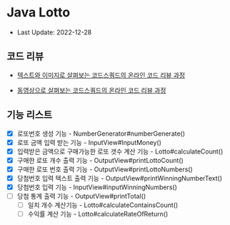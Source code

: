 # Java Lotto

- Last Update: 2022-12-28

## 코드 리뷰

* [텍스트와 이미지로 살펴보는 코드스쿼드의 온라인 코드 리뷰 과정](https://github.com/code-squad/codesquad-docs/blob/master/codereview/README.md)

* [동영상으로 살펴보는 코드스쿼드의 온라인 코드 리뷰 과정](https://youtube.com/watch?v=lFinZfu3QO0&si=EnSIkaIECMiOmarE)

## 기능 리스트 
- [x] 로또번호 생성 기능  - NumberGenerator#numberGenerate()
- [x] 로또 금액 입력 받는 기능  - InputView#InputMoney() 
- [x] 입력받은 금액으로 구매가능한 로또 갯수 계산 기능 - Lotto#calculateCount()
- [x] 구매한 로또 개수 출력 기능 - OutputView#printLottoCount()
- [x] 구매한 로또 번호 출력 기능 - OutputView#printLottoNumbers()
- [x] 당첨번호 입력 텍스트 출력 기능 - OutputView#printWinningNumberText()
- [x] 당첨번호 입력 기능 - InputView#inputWinningNumbers()
- [ ] 당첨 통계 출력 기능 - OutputView#printTotal()
  - [ ] 일치 개수 계산기능 - Lotto#calculateContainsCount()
  - [ ] 수익률 계산 기능 - Lotto#calculateRateOfReturn()